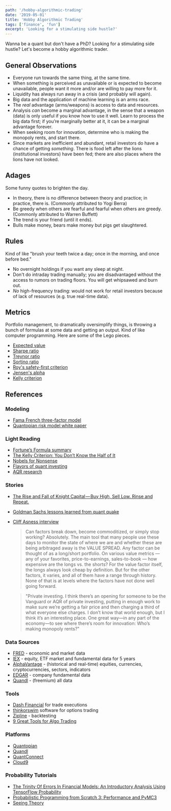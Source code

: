```yaml
---
path: '/hobby-algorithmic-trading'
date: '2019-05-01'
title: 'Hobby Algorithmic Trading'
tags: ['finance', 'fun']
excerpt: 'Looking for a stimulating side hustle?'
---
```

Wanna be a quant but don't have a PhD? Looking for a stimulating side hustle? Let's become a hobby algorithmic trader.

## General Observations
- Everyone run towards the same thing, at the same time.
- When something is perceived as unavailable or is expected to become unavailable, people want it more and/or are willing to pay more for it.
- Liquidity has always run away in a crisis (and probably will again).
- Big data and the application of machine learning is an arms race.
- The _real_ advantage (arms/weapons) is access to data and resources.
- Analysis _can_ become a marginal advantage, in the sense that a weapon (data) is only useful if you know how to use it well. Learn to process the big data first; if you’re marginally better at it, it can be a marginal advantage forever.
- When seeking room for innovation, determine who is making the monopoly rents, and start there.
- Since markets are inefficient and abundant, retail investors do have a chance of getting _something_. There is food left after the lions (institutional investors) have been fed; there are also places where the lions have not looked.

## Adages
Some funny quotes to brighten the day.

- In theory, there is no difference between theory and practice; in practice, there is. (Commonly attributed to Yogi Berra)
- Be greedy when others are fearful and fearful when others are greedy. (Commonly attributed to Warren Buffett)
- The trend is your friend (until it ends).
- Bulls make money, bears make money but pigs get slaughtered.

## Rules
Kind of like "brush your teeth twice a day; once in the morning, and once before bed."

- No overnight holdings if you want any sleep at night.
- Don't do intraday trading manually; you are disadvantaged without the access to rumors on trading floors. You will get whipsawed and burn out.
- _No_ high-frequency trading: would not work for retail investors because of lack of resources (e.g. true real-time data).

## Metrics
Portfolio management, to dramatically oversimplify things, is throwing a bunch of formulas at some data and getting an output. Kind of like computer programming. Here are some of the Lego pieces.

- [Expected value](https://people.cs.pitt.edu/~milos/courses/cs441/lectures/Class21a.pdf)
- [Sharpe ratio](https://www.investopedia.com/terms/s/sharperatio.asp)
- [Treynor ratio](https://www.investopedia.com/terms/t/treynorratio.asp)
- [Sortino ratio](https://www.investopedia.com/terms/s/sortinoratio.asp)
- [Roy's safety-first criterion](https://www.investopedia.com/terms/r/roys-safety-first-criterion.asp)
- [Jensen's alpha](https://factorpad.com/fin/glossary/jensens-alpha.html)
- [Kelly criterion](https://www.investopedia.com/articles/trading/04/091504.asp)

## References
### Modeling
- [Fama French three-factor model](https://www.bogleheads.org/wiki/Fama_and_French_three-factor_model)
- [Quantopian risk model white paper](https://www.quantopian.com/papers/risk)

### Light Reading
- [Fortune’s Formula summary](https://www.economist.com/media/globalexecutive/fortunes_formula_e.pdf)
- [The Kelly Criterion: You Don’t Know the Half of It](https://blogs.cfainstitute.org/investor/2018/06/14/the-kelly-criterion-you-dont-know-the-half-of-it/)
- [Nobels for Nonsense](http://www.stat.rice.edu/~thomp/papers/nobelsfornonsens.pdf)
- [Flavors of quant investing](https://www.bloomberg.com/news/articles/2018-10-02/your-guide-to-the-many-flavors-of-quant-investing-quicktake)
- [AQR research](https://www.aqr.com/Insights/Research)

### Stories
- [The Rise and Fall of Knight Capital — Buy High, Sell Low. Rinse and Repeat.](https://medium.com/@bishr_tabbaa/the-rise-and-fall-of-knight-capital-buy-high-sell-low-rinse-and-repeat-ae17fae780f6)
- [Goldman Sachs lessons learned from quant quake](https://www.gsam.com/content/dam/gsam/pdfs/common/en/public/articles/2017/quant-quake-reprint-news.pdf?sa=n&rd=n)
- [Cliff Asness interview](https://www.bloomberg.com/news/features/2018-10-04/quant-investor-cliff-asness-hasn-t-smashed-his-screen-this-year-yet)
	> Can factors break down, become commoditized, or simply stop working? Absolutely. The main tool that many people use these days to monitor the state of where we are and whether these are being arbitraged away is the VALUE SPREAD. Any factor can be thought of as a long/short portfolio. On various value metrics — any of your favorites, price-to-earnings, sales-to-book — how expensive are the longs vs. the shorts? For the value factor itself, the longs always look cheap by definition. But for the other factors, it varies, and all of them have a range through history. None of that is at levels where the factors have not done well going forward.

    > "Private investing. I think there’s an opening for someone to be the Vanguard or AQR of private investing, putting in enough work to make sure we’re getting a fair price and then charging a third of what everyone else charges. I don’t know that world enough, but I think it’s an interesting place. One great way—in any part of the economy—to see where there’s room for innovation: Who’s making monopoly rents?"

### Data Sources
- [FRED](https://fred.stlouisfed.org/) - economic and market data
- [IEX](https://iextrading.com/developer/docs/#getting-started) - equity, ETF market and fundamental data for 5 years
- [AlphaVantage](https://www.alphavantage.co/documentation/) - (historical and real-time) equities, currencies, cryptocurrencies, sectors, indicators
- [EDGAR](https://www.sec.gov/edgar/searchedgar/accessing-edgar-data.htm) - company fundamental data
- [Quandl](https://docs.quandl.com/) - (freemium) all data

### Tools
- [Dash Financial](https://www.dashfinancial.com/platform) for trade executions
- [thinkorswim](https://platform.thinkorswim.com/platform/index.html#!/innovation) software for options trading
- [Zipline](https://www.zipline.io/) - backtesting
- [9 Great Tools for Algo Trading](https://hackernoon.com/9-great-tools-for-algo-trading-e0938a6856cd)

### Platforms
- [Quantopian](https://www.quantopian.com/lectures)
- [Quandl](https://www.quandl.com/docs-and-help)
- [QuantConnect](https://www.quantconnect.com/docs)
- [Cloud9](https://www.c9tec.com/)

### Probability Tutorials
- [The Trinity Of Errors In Financial Models: An Introductory Analysis Using TensorFlow Probability](https://medium.com/tensorflow/the-trinity-of-errors-in-financial-models-an-introductory-analysis-using-tensorflow-probability-9fdefb4d283d)
- [Probabilistic Programming from Scratch 3: Performance and PyMC3](https://learning.oreilly.com/oriole/probabilistic-programming-from-scratch-3-improving-algorithmic-performance-and-online-learning)
- [Seeing Theory](https://seeing-theory.brown.edu/#firstPage)